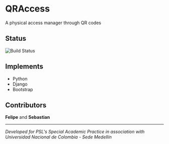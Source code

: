 # QRAccess

A physical access manager through QR codes

## Status
 ![Build Status](https://codeship.com/projects/a2b04f00-ebec-0134-8140-1aeee08fcace/status?branch=master)

## Implements
* Python
* Django
* Bootstrap

## Contributors

**Felipe** and **Sebastian**

---

_Developed for PSL's Special Academic Practice in association with Universidad Nacional de Colombia - Sede Medellín_
